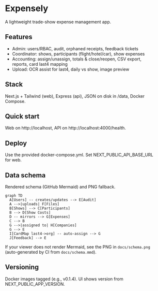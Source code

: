 # Expensely

A lightweight trade-show expense management app.

## Features
- Admin: users/RBAC, audit, orphaned receipts, feedback tickets
- Coordinator: shows, participants (flight/hotel/car), show expenses
- Accounting: assign/unassign, totals & close/reopen, CSV export, reports, card last4 mapping
- Upload: OCR assist for last4, daily vs show, image preview

## Stack
Next.js + Tailwind (web), Express (api), JSON on disk in /data, Docker Compose.

## Quick start

Web on http://localhost, API on http://localhost:4000/health.

## Deploy
Use the provided docker-compose.yml. Set NEXT_PUBLIC_API_BASE_URL for web.

## Data schema
Rendered schema (GitHub Mermaid) and PNG fallback.

```mermaid
graph TD
  A[Users] -- creates/updates --> E[Audit]
  A -->|uploads| F[Files]
  B[Shows] --> C[Participants]
  B --> D[Show Costs]
  D -- mirrors --> G[Expenses]
  C --> B
  G -->|assigned to| H[Companies]
  G --> E
  I[CardMap last4->org] -- auto-assign --> G
  J[Feedback] --> E
```

If your viewer does not render Mermaid, see the PNG in `docs/schema.png` (auto-generated by CI from `docs/schema.mmd`).

## Versioning
Docker images tagged (e.g., v0.1.4). UI shows version from NEXT_PUBLIC_APP_VERSION.
